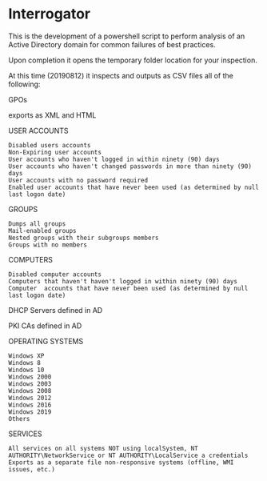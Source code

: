 # Interrogator
This is the development of a powershell script to perform analysis of an Active Directory domain for common failures of best practices.

Upon completion it opens the temporary folder location for your inspection.

At this time (20190812) it inspects and outputs as CSV files all of the following:

GPOs

exports as XML and HTML

USER ACCOUNTS

    Disabled users accounts
    Non-Expiring user accounts
    User accounts who haven't logged in within ninety (90) days
    User accounts who haven't changed passwords in more than ninety (90) days
    User accounts with no password required
    Enabled user accounts that have never been used (as determined by null last logon date)

GROUPS

    Dumps all groups
    Mail-enabled groups
    Nested groups with their subgroups members
    Groups with no members
    
COMPUTERS

    Disabled computer accounts
    Computers that haven't haven't logged in within ninety (90) days
    Computer  accounts that have never been used (as determined by null last logon date)

DHCP Servers defined in AD

PKI CAs defined in AD

OPERATING SYSTEMS

    Windows XP
    Windows 8
    Windows 10
    Windows 2000
    Windows 2003
    Windows 2008
    Windows 2012
    Windows 2016
    Windows 2019
    Others

SERVICES

    All services on all systems NOT using localSystem, NT AUTHORITY\NetworkService or NT AUTHORITY\LocalService a credentials
    Exports as a separate file non-responsive systems (offline, WMI issues, etc.)
